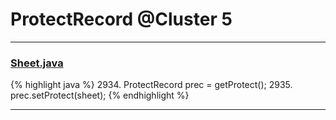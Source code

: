 # ProtectRecord @Cluster 5

***

### [Sheet.java](https://searchcode.com/codesearch/view/15642365/)
{% highlight java %}
2934. ProtectRecord prec = getProtect();
2935. prec.setProtect(sheet);
{% endhighlight %}

***


